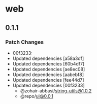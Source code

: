 # web

## 0.1.1

### Patch Changes

- 00f3233:
- Updated dependencies [a58a3df]
- Updated dependencies [60b4df7]
- Updated dependencies [ae8ec08]
- Updated dependencies [aabebf8]
- Updated dependencies [fee44d7]
- Updated dependencies [00f3233]
  - @zohair-abbasi/string-utils@1.0.2
  - @repo/ui@0.0.1
